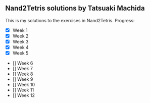 ## Nand2Tetris solutions by Tatsuaki Machida
This is my solutions to the exercises in Nand2Tetris.
Progress:
- [x] Week 1
- [x] Week 2
- [x] Week 3
- [x] Week 4
- [x] Week 5
- [] Week 6
- [] Week 7
- [] Week 8
- [] Week 9
- [] Week 10
- [] Week 11
- [] Week 12
